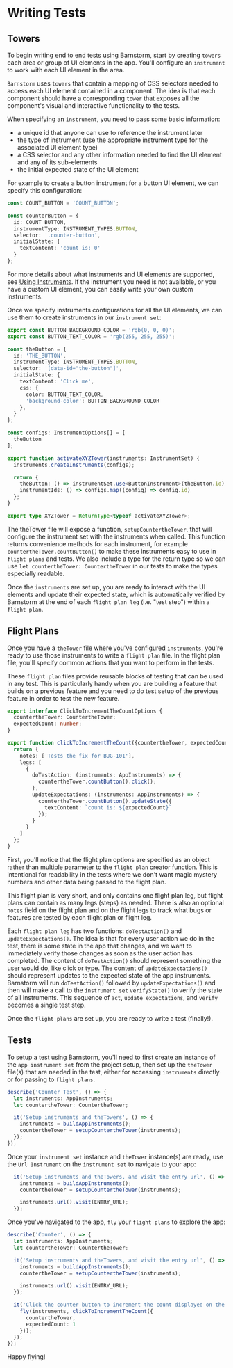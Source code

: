 # Writing Tests

## Towers

To begin writing end to end tests using Barnstorm, start by creating `towers` each area or group of UI elements in the app.  You'll configure an `instrument` to work with each UI element in the area.

`Barnstorm` uses `towers` that contain a mapping of CSS selectors needed to access each UI element contained in a component.  The idea is that each component should have a corresponding `tower` that exposes all the component's visual and interactive functionality to the tests.

When specifying an `instrument`, you need to pass some basic information:

* a unique id that anyone can use to reference the instrument later
* the type of instrument (use the appropriate instrument type for the associated UI element type)
* a CSS selector and any other information needed to find the UI element and any of its sub-elements
* the initial expected state of the UI element

For example to create a button instrument for a button UI element, we can specify this configuration:

```typescript
const COUNT_BUTTON = 'COUNT_BUTTON';

const counterButton = {
  id: COUNT_BUTTON,
  instrumentType: INSTRUMENT_TYPES.BUTTON,
  selector: '.counter-button',
  initialState: {
    textContent: 'count is: 0'
  }
};
```

For more details about what instruments and UI elements are supported, see [Using Instruments](./using-instruments.md).  If the instrument you need is not available, or you have a custom UI element, you can easily write your own custom instruments.

Once we specify instruments configurations for all the UI elements, we can use them to create instruments in our `instrument set`:

```typescript
export const BUTTON_BACKGROUND_COLOR = 'rgb(0, 0, 0)';
export const BUTTON_TEXT_COLOR = 'rgb(255, 255, 255)';

const theButton = {
  id: 'THE_BUTTON',
  instrumentType: INSTRUMENT_TYPES.BUTTON,
  selector: '[data-id="the-button"]',
  initialState: {
    textContent: 'Click me',
    css: {
      color: BUTTON_TEXT_COLOR,
      'background-color': BUTTON_BACKGROUND_COLOR
    },
  }
};

const configs: InstrumentOptions[] = [
  theButton
];

export function activateXYZTower(instruments: InstrumentSet) {
  instruments.createInstruments(configs);

  return {
    theButton: () => instrumentSet.use<ButtonInstrument>(theButton.id),
    instrumentIds: () => configs.map((config) => config.id)
  };
}

export type XYZTower = ReturnType<typeof activateXYZTower>;
```

The theTower file will expose a function, `setupCountertheTower`, that will configure the instrument set with the instruments when called.  This function returns convenience methods for each instrument, for example `countertheTower.countButton()` to make these instruments easy to use in `flight plans` and tests.  We also include a type for the return type so we can use `let countertheTower: CountertheTower` in our tests to make the types especially readable.

Once the `instruments` are set up, you are ready to interact with the UI elements and update their expected state, which is automatically verified by Barnstorm at the end of each `flight plan leg` (i.e. "test step") within a `flight plan`.

## Flight Plans

Once you have a `theTower` file where you've configured `instruments`, you're ready to use those instruments to write a `flight plan` file.  In the flight plan file, you'll specify common actions that you want to perform in the tests.

These `flight plan` files provide reusable blocks of testing that can be used in any test.  This is particularly handy when you are building a feature that builds on a previous feature and you need to do test setup of the previous feature in order to test the new feature.

```typescript
export interface ClickToIncrementTheCountOptions {
  countertheTower: CountertheTower;
  expectedCount: number;
}

export function clickToIncrementTheCount({countertheTower, expectedCount}: ClickToIncrementTheCountOptions): FlightPlan {
  return {
    notes: ['Tests the fix for BUG-101'],
    legs: [
      {
        doTestAction: (instruments: AppInstruments) => {
          countertheTower.countButton().click();
        },
        updateExpectations: (instruments: AppInstruments) => {
          countertheTower.countButton().updateState({
            textContent: `count is: ${expectedCount}`
          });
        }
      }
    ]
  };
}
```

First, you'll notice that the flight plan options are specified as an object rather than multiple parameter to the `flight plan` creator function.  This is intentional for readability in the tests where we don't want magic mystery numbers and other data being passed to the flight plan.

This flight plan is very short, and only contains one flight plan leg, but flight plans can contain as many legs (steps) as needed.  There is also an optional `notes` field on the flight plan and on the flight legs to track what bugs or features are tested by each flight plan or flight leg.

Each `flight plan leg` has two functions: `doTestAction()` and `updateExpectations()`.  The idea is that for every user action we do in the test, there is some state in the app that changes, and we want to immediately verify those changes as soon as the user action has completed.  The content of `doTestAction()` should represent something the user would do, like click or type.  The content of `updateExpectations()` should represent updates to the expected state of the app instruments.  Barnstorm will run `doTestAction()` followed by `updateExpectations()` and then will make a call to the `instrument set` `verifyState()` to verify the state of all instruments.  This sequence of `act`, `update expectations`, and `verify` becomes a single test step.

Once the `flight plans` are set up, you are ready to write a test (finally!).

## Tests

To setup a test using Barnstorm, you'll need to first create an instance of the `app instrument set` from the project setup, then set up the `theTower` file(s) that are needed in the test, either for accessing `instruments` directly or for passing to `flight plans`.

```typescript
describe('Counter Test', () => {
  let instruments: AppInstruments;
  let countertheTower: CountertheTower;

  it('Setup instruments and theTowers', () => {
    instruments = buildAppInstruments();
    countertheTower = setupCountertheTower(instruments);
  });
});
```

Once your `instrument set` instance and `theTower` instance(s) are ready, use the `Url Instrument` on the `instrument set` to navigate to your app:

```typescript
  it('Setup instruments and theTowers, and visit the entry url', () => {
    instruments = buildAppInstruments();
    countertheTower = setupCountertheTower(instruments);

    instruments.url().visit(ENTRY_URL);
  });
```

Once you've navigated to the app, `fly` your `flight plans` to explore the app:

```typescript
describe('Counter', () => {
  let instruments: AppInstruments;
  let countertheTower: CountertheTower;

  it('Setup instruments and theTowers, and visit the entry url', () => {
    instruments = buildAppInstruments();
    countertheTower = setupCountertheTower(instruments);

    instruments.url().visit(ENTRY_URL);
  });

  it('Click the counter button to increment the count displayed on the button', () => {
    fly(instruments, clickToIncrementTheCount({
      countertheTower,
      expectedCount: 1
    }));
  });
});
```

Happy flying!
